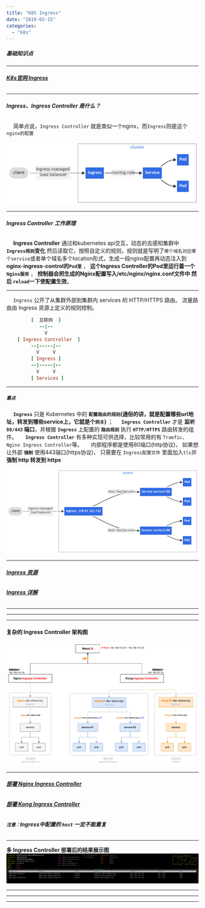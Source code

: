 ```yaml
---
title: "K8S Ingress"
date: "2019-03-15"
categories: 
  - "k8s"
---
```


##### **基础知识点**

* * *

###### **[K8s官网 Ingress](https://kubernetes.io/zh-cn/docs/concepts/services-networking/ingress/ "K8s官网 Ingress")**

* * *

###### **Ingress、Ingress Controller 是什么？**

  简单点说，`Ingress Controller` 就是类似一个nginx，而`Ingress`则是这个`nginx的配置`

![](images/ingress.png)

* * *

###### **Ingress Controller 工作原理**

  **Ingress Controller** 通过和kubernetes api交互，动态的去感知集群中 **`Ingress规则`变化** 然后读取它，按照自定义的规则，规则就是写明了`哪个域名对应哪个service`或者单个域名多个location形式，生成一段nginx配置再动态注入到 **nginx-ingress-control的`Pod里`** ， **这个Ingress Controller的Pod里运行着一个`Nginx服务`** ， **控制器会把生成的Nginx配置写入/etc/nginx/nginx.conf文件中 然后 `reload`一下使配置生效**。

* * *

  `Ingress` 公开了从集群外部到集群内 services 的 HTTP/HTTPS 路由。 流量路由由 Ingress 资源上定义的规则控制。

```ruby
         [  互联网  ]
            --|--
              V
    [ Ingress Controller  ]
         --|-----|--
           V     V
         [ Ingress ]
         --|-----|--
           V     V
         [ Services ]
```

* * *

##### **`重点`**

  **`Ingress`** 只是 Kubernetes 中的 **`配置路由的规则`(通俗的讲，就是配置哪些url地址，转发到哪些service上，它就是个`网关`)** ；   **`Ingress Controller`** 才是 **监听 `80/443` 端口**，并根据 **`Ingress`** 上配置的 **`路由规则`** 执行 **`HTTP/HTTPS`** 路由转发的组件。   **`Ingress Controller`** 有多种实现可供选择，比较常用的有 `Traefic`、 `Nginx Ingress Controller`等。   内部程序都是使用80端口(http协议)， 如果想让外部 **`强制`** 使用443端口(https协议)， 只需要在 `Ingress配置文件` 里面加入`tls`并 **强制 http 转发到 https**

![](images/ingress-virtual-host.png)

* * *

###### **[Ingress 资源](https://kubernetes.io/zh/docs/concepts/services-networking/ingress/#ingress-%E8%B5%84%E6%BA%90 "Ingress 资源")**

###### **[Ingress 详解](https://kuboard.cn/learning/k8s-intermediate/service/ingress.html#ingress-controller "Ingress 详解")**

* * *

* * *

* * *

#### **复杂的 Ingress Controller 架构图**

![](images/ingress-controller.png)

* * *

###### **[部署 Nginx Ingress Controller](%e4%bd%bf%e7%94%a8-helm-3-%e5%ae%89%e8%a3%85-nginx-ingress-controller "部署 Nginx Ingress Controller")**

###### **[部署 Kong Ingress Controller](%e4%bd%bf%e7%94%a8-helm-3-%e5%ae%89%e8%a3%85-kong-ingress-controller "部署 Kong Ingress Controller")**

###### **`注意：`Ingress中配置的 `host` 一定不能重复**

* * *

**多 Ingress Controller 部署后的结果展示图** ![](images/ingress-controller-k9s.png)

* * *

* * *

* * *
